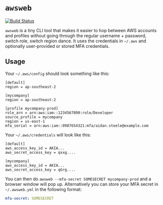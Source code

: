# `awsweb`

[![Build Status](https://travis-ci.org/glassechidna/awsweb.svg?branch=master)](https://travis-ci.org/glassechidna/awsweb)

`awsweb` is a tiny CLI tool that makes it easier to hop between AWS accounts and profiles without going through the 
regular username + password, switch role, switch region dance. It uses the credentials in `~/.aws` and optionally 
user-provided or stored MFA credentials.

## Usage

Your `~/.aws/config` should look something like this:

```
[default]
region = ap-southeast-2

[mycompany]
region = ap-southeast-2

[profile mycompany-prod]
role_arn = arn:aws:iam::1234567890:role/Developer
source_profile = mycompany
region = us-east-1
mfa_serial = arn:aws:iam::0987654321:mfa/aidan.steele@example.com
```

Your `~/.aws/credentials` will look like this:

```
[default]
aws_access_key_id = AKIA...
aws_secret_access_key = qxxg....

[mycompany]
aws_access_key_id = AKIA...
aws_secret_access_key = qGrg....
```

You can then do `awsweb --mfa-secret SOMESECRET mycompany-prod` and a browser window will pop up. Alternatively you
can store your MFA secret in `~/.awsweb.yml` in the following format:

```yaml
mfa-secret: SOMESECRET
```
